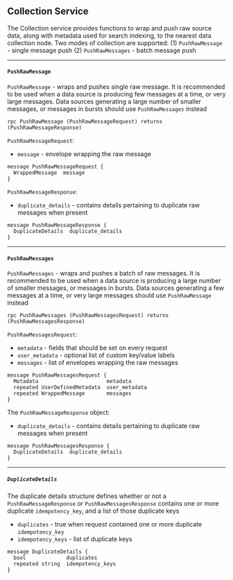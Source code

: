 ## Collection Service

The Collection service provides functions to wrap and push raw source data, along with metadata used for search indexing, to the nearest data collection node. Two modes of collection are supported:
(1) `PushRawMessage` - single message push
(2) `PushRawMessages` - batch message push

---

#### `PushRawMessage`
`PushRawMessage` - wraps and pushes single raw message. It is recommended to be used when a data source is producing few messages at a time, or very large messages. Data sources generating a large number of smaller messages, or messages in bursts should use `PushRawMessages` instead
```
rpc PushRawMessage (PushRawMessageRequest) returns (PushRawMessageResponse)
```

`PushRawMessageRequest`:
* `message` - envelope wrapping the raw message
```
message PushRawMessageRequest {
  WrappedMessage  message
}
```

`PushRawMessageResponse`:
* `duplicate_details` - contains details pertaining to duplicate raw messages when present
```
message PushRawMessageResponse {
  DuplicateDetails  duplicate_details
}
```

---
#### `PushRawMessages`
`PushRawMessages` - wraps and pushes a batch of raw messages. It is recommended to be used when a data source is producing a large number of smaller messages, or messages in bursts. Data sources generating a few messages at a time, or very large messages should use `PushRawMessage` instead
```
rpc PushRawMessages (PushRawMessagesRequest) returns (PushRawMessagesResponse)
```

`PushRawMessagesRequest`:
* `metadata` - fields that should be set on every request
* `user_metadata` - optional list of custom key/value labels
* `messages` - list of envelopes wrapping the raw messages

```
message PushRawMessagesRequest {
  Metadata                      metadata
  repeated UserDefinedMetadata  user_metadata
  repeated WrappedMessage       messages
}
```

The `PushRawMessageResponse` object:
* `duplicate_details` - contains details pertaining to duplicate raw messages when present

```
message PushRawMessagesResponse {
  DuplicateDetails  duplicate_details
}
```

---
##### `DuplicateDetails`
The duplicate details structure defines whether or not a `PushRawMessageResponse` or `PushRawMessagesResponse` contains one or more duplicate `idempotency_key`, and a list of those duplicate keys
* `duplicates` - true when request contained one or more duplicate `idempotency_key`
* `idempotency_keys` - list of duplicate keys

```
message DuplicateDetails {
  bool             duplicates
  repeated string  idempotency_keys
}
```
